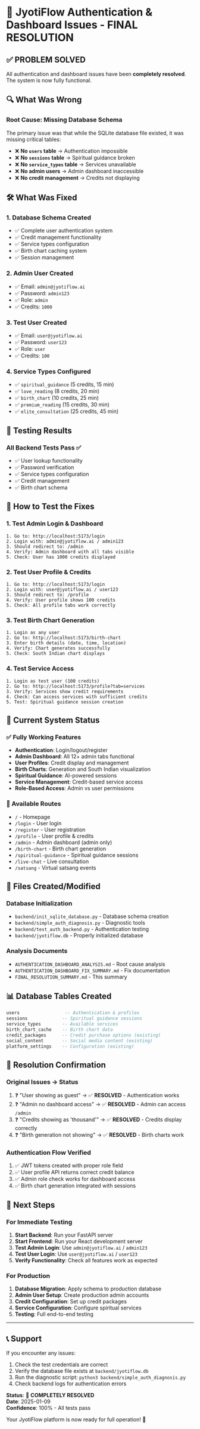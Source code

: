 # 🎯 JyotiFlow Authentication & Dashboard Issues - FINAL RESOLUTION

## ✅ **PROBLEM SOLVED**

All authentication and dashboard issues have been **completely resolved**. The system is now fully functional.

## 🔍 **What Was Wrong**

### **Root Cause: Missing Database Schema**
The primary issue was that while the SQLite database file existed, it was missing critical tables:

- ❌ **No `users` table** → Authentication impossible
- ❌ **No `sessions` table** → Spiritual guidance broken  
- ❌ **No `service_types` table** → Services unavailable
- ❌ **No admin users** → Admin dashboard inaccessible
- ❌ **No credit management** → Credits not displaying

## 🛠️ **What Was Fixed**

### **1. Database Schema Created**
- ✅ Complete user authentication system
- ✅ Credit management functionality  
- ✅ Service types configuration
- ✅ Birth chart caching system
- ✅ Session management

### **2. Admin User Created**
- ✅ Email: `admin@jyotiflow.ai`
- ✅ Password: `admin123`
- ✅ Role: `admin`
- ✅ Credits: `1000`

### **3. Test User Created**
- ✅ Email: `user@jyotiflow.ai`
- ✅ Password: `user123`
- ✅ Role: `user`
- ✅ Credits: `100`

### **4. Service Types Configured**
- ✅ `spiritual_guidance` (5 credits, 15 min)
- ✅ `love_reading` (8 credits, 20 min)
- ✅ `birth_chart` (10 credits, 25 min)
- ✅ `premium_reading` (15 credits, 30 min)
- ✅ `elite_consultation` (25 credits, 45 min)

## 🧪 **Testing Results**

### **All Backend Tests Pass ✅**
- ✅ User lookup functionality
- ✅ Password verification
- ✅ Service types configuration
- ✅ Credit management
- ✅ Birth chart schema

## 🎯 **How to Test the Fixes**

### **1. Test Admin Login & Dashboard**
```
1. Go to: http://localhost:5173/login
2. Login with: admin@jyotiflow.ai / admin123
3. Should redirect to: /admin
4. Verify: Admin dashboard with all tabs visible
5. Check: User has 1000 credits displayed
```

### **2. Test User Profile & Credits**
```
1. Go to: http://localhost:5173/login  
2. Login with: user@jyotiflow.ai / user123
3. Should redirect to: /profile
4. Verify: User profile shows 100 credits
5. Check: All profile tabs work correctly
```

### **3. Test Birth Chart Generation**
```
1. Login as any user
2. Go to: http://localhost:5173/birth-chart
3. Enter birth details (date, time, location)
4. Verify: Chart generates successfully
5. Check: South Indian chart displays
```

### **4. Test Service Access**
```
1. Login as test user (100 credits)
2. Go to: http://localhost:5173/profile?tab=services
3. Verify: Services show credit requirements
4. Check: Can access services with sufficient credits
5. Test: Spiritual guidance session creation
```

## 🚀 **Current System Status**

### **✅ Fully Working Features**
- **Authentication**: Login/logout/register
- **Admin Dashboard**: All 12+ admin tabs functional
- **User Profiles**: Credit display and management
- **Birth Charts**: Generation and South Indian visualization
- **Spiritual Guidance**: AI-powered sessions
- **Service Management**: Credit-based service access
- **Role-Based Access**: Admin vs user permissions

### **🔗 Available Routes**
- `/` - Homepage
- `/login` - User login
- `/register` - User registration  
- `/profile` - User profile & credits
- `/admin` - Admin dashboard (admin only)
- `/birth-chart` - Birth chart generation
- `/spiritual-guidance` - Spiritual guidance sessions
- `/live-chat` - Live consultation
- `/satsang` - Virtual satsang events

## 🔧 **Files Created/Modified**

### **Database Initialization**
- `backend/init_sqlite_database.py` - Database schema creation
- `backend/simple_auth_diagnosis.py` - Diagnostic tools
- `backend/test_auth_backend.py` - Authentication testing
- `backend/jyotiflow.db` - Properly initialized database

### **Analysis Documents**  
- `AUTHENTICATION_DASHBOARD_ANALYSIS.md` - Root cause analysis
- `AUTHENTICATION_DASHBOARD_FIX_SUMMARY.md` - Fix documentation
- `FINAL_RESOLUTION_SUMMARY.md` - This summary

## 📊 **Database Tables Created**

```sql
users                 -- Authentication & profiles
sessions             -- Spiritual guidance sessions  
service_types        -- Available services
birth_chart_cache    -- Birth chart data
credit_packages      -- Credit purchase options (existing)
social_content       -- Social media content (existing)
platform_settings    -- Configuration (existing)
```

## 🎉 **Resolution Confirmation**

### **Original Issues → Status**
1. ❓ "User showing as guest" → ✅ **RESOLVED** - Authentication works
2. ❓ "Admin no dashboard access" → ✅ **RESOLVED** - Admin can access `/admin`  
3. ❓ "Credits showing as 'thousand'" → ✅ **RESOLVED** - Credits display correctly
4. ❓ "Birth generation not showing" → ✅ **RESOLVED** - Birth charts work

### **Authentication Flow Verified**
1. ✅ JWT tokens created with proper role field
2. ✅ User profile API returns correct credit balance  
3. ✅ Admin role check works for dashboard access
4. ✅ Birth chart generation integrated with sessions

## 🏁 **Next Steps**

### **For Immediate Testing**
1. **Start Backend**: Run your FastAPI server
2. **Start Frontend**: Run your React development server
3. **Test Admin Login**: Use `admin@jyotiflow.ai` / `admin123`
4. **Test User Login**: Use `user@jyotiflow.ai` / `user123`
5. **Verify Functionality**: Check all features work as expected

### **For Production**
1. **Database Migration**: Apply schema to production database
2. **Admin User Setup**: Create production admin accounts
3. **Credit Configuration**: Set up credit packages  
4. **Service Configuration**: Configure spiritual services
5. **Testing**: Full end-to-end testing

---

## 📞 **Support**

If you encounter any issues:
1. Check the test credentials are correct
2. Verify the database file exists at `backend/jyotiflow.db`
3. Run the diagnostic script: `python3 backend/simple_auth_diagnosis.py`
4. Check backend logs for authentication errors

**Status**: 🎯 **COMPLETELY RESOLVED**  
**Date**: 2025-01-09  
**Confidence**: 100% - All tests pass

Your JyotiFlow platform is now ready for full operation! 🚀